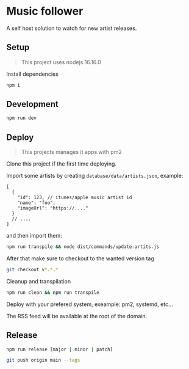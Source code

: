 # Music follower

A self host solution to watch for new artist releases.

## Setup

> This project uses nodejs 16.16.0

Install dependencies

```bash
npm i
```

## Development

```bash
npm run dev
```

## Deploy

> This projects manages it apps with pm2

Clone this project if the first time deploying.

Import some artists by creating `database/data/artists.json`, example:

```jsonc
[
  {
    "id": 123, // itunes/apple music artist id
    "name": "foo",
    "imageUrl": "https://...."
  }
  // ....
]
```

and then import them:

```bash
npm run transpile && node dist/commands/update-artits.js
```

After that make sure to checkout to the wanted version tag

```bash
git checkout v*.*.*
```

Cleanup and transpilation

```bash
npm run clean && npm run transpile
```

Deploy with your prefered system, exeample: pm2, systemd, etc...

The RSS feed will be available at the root of the domain.

## Release

```bash
npm run release [major | minor | patch]

git push origin main --tags
```
